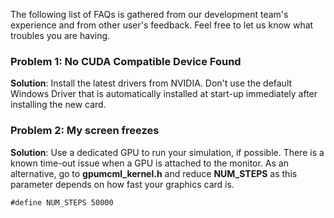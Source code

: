 

The following list of FAQs is gathered from our development team's experience and from other user's feedback.  Feel free to let us know what troubles you are having.

### Problem 1: No CUDA Compatible Device Found ###
**Solution**: Install the latest drivers from NVIDIA.  Don't use the default Windows Driver that is automatically installed at start-up immediately after installing the new card.

### Problem 2: My screen freezes ###
**Solution**: Use a dedicated GPU to run your simulation, if possible.  There is a known time-out issue when a GPU is attached to the monitor.   As an alternative, go to **gpumcml\_kernel.h** and reduce **NUM\_STEPS** as this parameter depends on how fast your graphics card is.

```
#define NUM_STEPS 50000
```